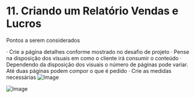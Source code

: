 # 11. Criando um Relatório Vendas e Lucros
Pontos a serem considerados

· Crie a página detalhes conforme mostrado no desafio de projeto 
· Pense na disposição dos visuais em como o cliente irá consumir o conteúdo 
· Dependendo da disposição dos visuais o número de páginas pode variar. Até duas páginas podem compor o que é pedido 
· Crie as medidas necessárias
![Image](https://github.com/user-attachments/assets/7ac18794-8da9-47c4-8397-9bdb91f8e90b)

![Image](https://github.com/user-attachments/assets/666add74-d30a-42f8-b1af-76fd03b249a5)
